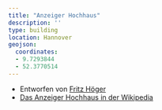 ```yaml
---
title: "Anzeiger Hochhaus"
description: ''
type: building
location: Hannover
geojson:
  coordinates:
  - 9.7293844
  - 52.3770514
---
```


* Entworfen von [Fritz Höger](/tags/Fritz-Höger)
* [Das Anzeiger Hochhaus in der Wikipedia](https://de.wikipedia.org/wiki/Anzeiger-Hochhaus)
